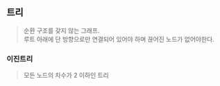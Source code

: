 ## 트리

> 순환 구조를 갖지 않는 그래프.   
> 루트 아래에 단 방향으로만 연결되어 있어야 하며 끊어진 노드가 없어야한다.

### 이진트리
> 모든 노드의 차수가 2 이하인 트리


